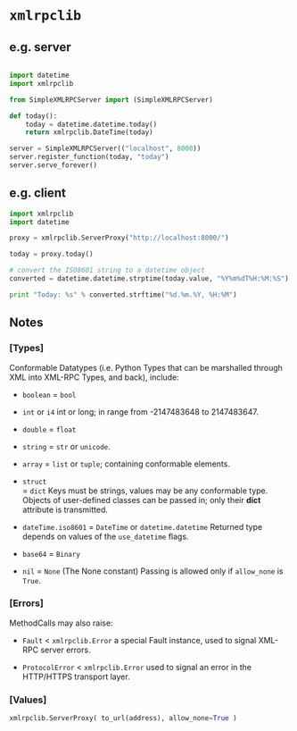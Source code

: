 # `xmlrpclib`

## e.g. server

```python

import datetime
import xmlrpclib

from SimpleXMLRPCServer import (SimpleXMLRPCServer)

def today():
    today = datetime.datetime.today()
    return xmlrpclib.DateTime(today)

server = SimpleXMLRPCServer(("localhost", 8000))
server.register_function(today, "today")
server.serve_forever()
```


## e.g. client

```python
import xmlrpclib
import datetime

proxy = xmlrpclib.ServerProxy("http://localhost:8000/")

today = proxy.today()

# convert the ISO8601 string to a datetime object
converted = datetime.datetime.strptime(today.value, "%Y%m%dT%H:%M:%S")

print "Today: %s" % converted.strftime("%d.%m.%Y, %H:%M")
```


## Notes


### [Types]

Conformable Datatypes (i.e. Python Types that can be marshalled through XML into XML-RPC Types, and back), include:


* `boolean`
= `bool`


* `int` or `i4`
int or long; in range from -2147483648 to 2147483647.


* `double`
= `float`


* `string`
= `str` or `unicode`.


* `array`
= `list` or `tuple`; containing conformable elements.


* `struct`	
= `dict`
Keys must be strings, values may be any conformable type. 
Objects of user-defined classes can be passed in; only their __dict__ attribute is transmitted.


* `dateTime.iso8601`
= `DateTime` or `datetime.datetime`
Returned type depends on values of the `use_datetime` flags.


* `base64`
= `Binary`


* `nil`
= `None` (The None constant)
Passing is allowed only if `allow_none` is `True`.


### [Errors]

MethodCalls may also raise:

* `Fault`
< `xmlrpclib.Error`
a special Fault instance, used to signal XML-RPC server errors.

* `ProtocolError`
< `xmlrpclib.Error`
used to signal an error in the HTTP/HTTPS transport layer. 


### [Values]

```python
xmlrpclib.ServerProxy( to_url(address), allow_none=True )
```




##